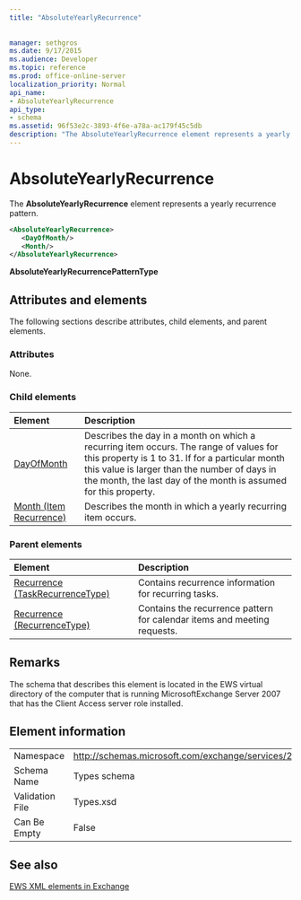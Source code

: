```yaml
---
title: "AbsoluteYearlyRecurrence"
 
 
manager: sethgros
ms.date: 9/17/2015
ms.audience: Developer
ms.topic: reference
ms.prod: office-online-server
localization_priority: Normal
api_name:
- AbsoluteYearlyRecurrence
api_type:
- schema
ms.assetid: 96f53e2c-3893-4f6e-a78a-ac179f45c5db
description: "The AbsoluteYearlyRecurrence element represents a yearly recurrence pattern."
---
```


# AbsoluteYearlyRecurrence

The **AbsoluteYearlyRecurrence** element represents a yearly recurrence pattern. 
  
```xml
<AbsoluteYearlyRecurrence>
   <DayOfMonth/>
   <Month/>
</AbsoluteYearlyRecurrence>
```

 **AbsoluteYearlyRecurrencePatternType**
## Attributes and elements

The following sections describe attributes, child elements, and parent elements.
  
### Attributes

None.
  
### Child elements

|**Element**|**Description**|
|:-----|:-----|
|[DayOfMonth](dayofmonth.md) <br/> |Describes the day in a month on which a recurring item occurs. The range of values for this property is 1 to 31. If for a particular month this value is larger than the number of days in the month, the last day of the month is assumed for this property.  <br/> |
|[Month (Item Recurrence)](month-item-recurrence.md) <br/> |Describes the month in which a yearly recurring item occurs.  <br/> |
   
### Parent elements

|**Element**|**Description**|
|:-----|:-----|
|[Recurrence (TaskRecurrenceType)](recurrence-taskrecurrencetype.md) <br/> |Contains recurrence information for recurring tasks.  <br/> |
|[Recurrence (RecurrenceType)](recurrence-recurrencetype.md) <br/> |Contains the recurrence pattern for calendar items and meeting requests.  <br/> |
   
## Remarks

The schema that describes this element is located in the EWS virtual directory of the computer that is running MicrosoftExchange Server 2007 that has the Client Access server role installed.
  
## Element information

|||
|:-----|:-----|
|Namespace  <br/> |http://schemas.microsoft.com/exchange/services/2006/types  <br/> |
|Schema Name  <br/> |Types schema  <br/> |
|Validation File  <br/> |Types.xsd  <br/> |
|Can Be Empty  <br/> |False  <br/> |
   
## See also



[EWS XML elements in Exchange](ews-xml-elements-in-exchange.md)

